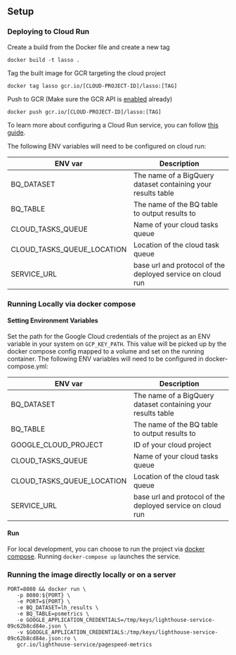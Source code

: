 ## Setup

### Deploying to Cloud Run

Create a build from the Docker file and create a new tag

`docker build -t lasso .`

Tag the built image for GCR targeting the cloud project

`docker tag lasso gcr.io/[CLOUD-PROJECT-ID]/lasso:[TAG]`

Push to GCR (Make sure the GCR API is [enabled](https://console.cloud.google.com/apis/api/containerregistry.googleapis.com/overview?project=lasso-285806) already)

`docker push gcr.io/[CLOUD-PROJECT-ID]/lasso:[TAG]`

To learn more about configuring a Cloud Run service, you can follow [this guide](https://cloud.google.com/run/docs/deploying). 

The following ENV variables will need to be configured on cloud run:

| ENV var  | Description |
| ------------- | ------------- |
| BQ_DATASET  | The name of a BigQuery dataset containing your results table |
| BQ_TABLE  | The name of the BQ table to output results to |
| CLOUD_TASKS_QUEUE  | Name of your cloud tasks queue |
| CLOUD_TASKS_QUEUE_LOCATION  | Location of the cloud task queue |
| SERVICE_URL  | base url and protocol of the deployed service on cloud run |


### Running Locally via docker compose

#### Setting Environment Variables

Set the path for the Google Cloud credentials of the project as an ENV variable in your system on `GCP_KEY_PATH`. This value will be picked up by the docker compose config mapped to a volume and set on the running container. The following ENV variables will need to be configured in docker-compose.yml:

| ENV var  | Description |
| ------------- | ------------- |
| BQ_DATASET  | The name of a BigQuery dataset containing your results table |
| BQ_TABLE  | The name of the BQ table to output results to |
| GOOGLE_CLOUD_PROJECT  | ID of your cloud project |
| CLOUD_TASKS_QUEUE  | Name of your cloud tasks queue |
| CLOUD_TASKS_QUEUE_LOCATION  | Location of the cloud task queue |
| SERVICE_URL  | base url and protocol of the deployed service on cloud run |

#### Run

For local development, you can choose to run the project via [docker compose](https://cloud.google.com/community/tutorials/cloud-run-local-dev-docker-compose). Running `docker-compose up` launches the service.

### Running the image directly locally or on a server

```
PORT=8080 && docker run \
   -p 8080:${PORT} \
   -e PORT=${PORT} \
   -e BQ_DATASET=lh_results \
   -e BQ_TABLE=psmetrics \
   -e GOOGLE_APPLICATION_CREDENTIALS=/tmp/keys/lighthouse-service-09c62b8cd84e.json \
   -v $GOOGLE_APPLICATION_CREDENTIALS:/tmp/keys/lighthouse-service-09c62b8cd84e.json:ro \
   gcr.io/lighthouse-service/pagespeed-metrics
```